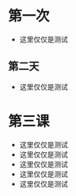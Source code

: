 # 第一次
  - 这里仅仅是测试
## 第二天

  - 这里仅仅是测试
# 第三课
  - 这里仅仅是测试
  - 这里仅仅是测试
  - 这里仅仅是测试
  - 这里仅仅是测试
  - 这里仅仅是测试

